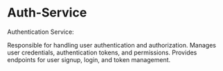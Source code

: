 # Auth-Service
Authentication Service:

Responsible for handling user authentication and authorization.
Manages user credentials, authentication tokens, and permissions.
Provides endpoints for user signup, login, and token management.